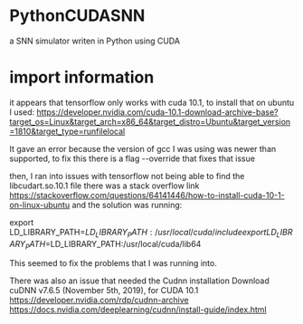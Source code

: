 # PythonCUDASNN
a SNN simulator writen in Python using CUDA 

# import information
it appears that tensorflow only works with cuda 10.1, to install that on ubuntu I used: 
https://developer.nvidia.com/cuda-10.1-download-archive-base?target_os=Linux&target_arch=x86_64&target_distro=Ubuntu&target_version=1810&target_type=runfilelocal

It gave an error because the version of gcc I was using was newer than supported, to fix this there is a flag --override that fixes that issue

then, I ran into issues with tensorflow not being able to find the libcudart.so.10.1 file
there was a stack overflow link https://stackoverflow.com/questions/64141446/how-to-install-cuda-10-1-on-linux-ubuntu
and the solution was running: 

export LD_LIBRARY_PATH=$LD_LIBRARY_PATH:/usr/local/cuda/include
export LD_LIBRARY_PATH=$LD_LIBRARY_PATH:/usr/local/cuda/lib64

This seemed to fix the problems that I was running into.

There was also an issue that needed the Cudnn installation 
Download cuDNN v7.6.5 (November 5th, 2019), for CUDA 10.1
https://developer.nvidia.com/rdp/cudnn-archive
https://docs.nvidia.com/deeplearning/cudnn/install-guide/index.html
